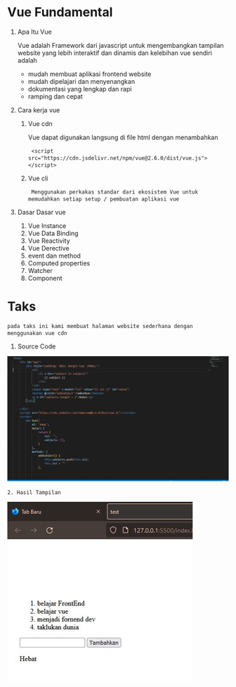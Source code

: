 # Vue Fundamental

1. Apa Itu Vue

    Vue adalah Framework dari javascript untuk mengembangkan  tampilan website yang lebih interaktif dan dinamis 
    dan kelebihan vue sendiri adalah 
     * mudah membuat aplikasi frontend website
     * mudah dipelajari dan menyenangkan
     * dokumentasi yang lengkap dan rapi
     * ramping dan cepat
2. Cara kerja vue

    1. Vue cdn

        Vue dapat digunakan langsung di file html dengan menambahkan

            <script src="https://cdn.jsdelivr.net/npm/vue@2.6.0/dist/vue.js"></script>
    2. Vue cli

            Menggunakan perkakas standar dari ekosistem Vue untuk memudahkan setiap setup / pembuatan aplikasi vue


3. Dasar Dasar vue

    1. Vue Instance
    2. Vue Data Binding
    3. Vue Reactivity
    4. Vue Derective
    5. event dan method
    6. Computed properties
    7. Watcher
    8. Component 


# Taks 

    pada taks ini kami membuat halaman website sederhana dengan menggunakan vue cdn

   1. Source Code



 ![screenshots Jawaban no 1](https://github.com/pardi123/VUE_M-SUPARDI/blob/main/11_Vue_Fundamental/screenshots/tugas%20vue%20fundamenta%202l.JPG)



    2. Hasil Tampilan



![screenshots Jawaban no 1](https://github.com/pardi123/VUE_M-SUPARDI/blob/main/11_Vue_Fundamental/screenshots/tugas%20vue%20fundamental.JPG)